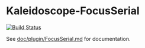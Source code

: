 # Kaleidoscope-FocusSerial

[![Build Status][travis:image]][travis:status]

 [travis:image]: https://travis-ci.org/keyboardio/Kaleidoscope-FocusSerial.svg?branch=master
 [travis:status]: https://travis-ci.org/keyboardio/Kaleidoscope-FocusSerial

See [doc/plugin/FocusSerial.md](doc/plugin/FocusSerial.md) for documentation.
